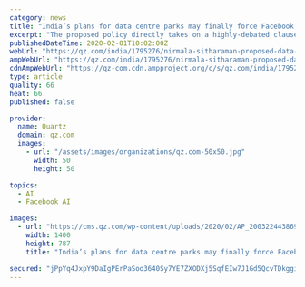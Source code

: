 ```yaml
---
category: news
title: "India’s plans for data centre parks may finally force Facebook and Twitter to localise"
excerpt: "The proposed policy directly takes on a highly-debated clause in India’s personal data protection bill, which suggests that data collected by foreign companies such as Facebook, TikTok ... for tech advancements by setting up a national portal for artificial intelligence (AI) research and development. “We appreciate the government’s ..."
publishedDateTime: 2020-02-01T10:02:00Z
webUrl: "https://qz.com/india/1795276/nirmala-sitharaman-proposed-data-centre-parks-in-union-budget/"
ampWebUrl: "https://qz.com/india/1795276/nirmala-sitharaman-proposed-data-centre-parks-in-union-budget/amp/"
cdnAmpWebUrl: "https://qz-com.cdn.ampproject.org/c/s/qz.com/india/1795276/nirmala-sitharaman-proposed-data-centre-parks-in-union-budget/amp/"
type: article
quality: 66
heat: 66
published: false

provider:
  name: Quartz
  domain: qz.com
  images:
    - url: "/assets/images/organizations/qz.com-50x50.jpg"
      width: 50
      height: 50

topics:
  - AI
  - Facebook AI

images:
  - url: "https://cms.qz.com/wp-content/uploads/2020/02/AP_20032244386981-e1580546856302.jpg?quality=75&strip=all&w=1400"
    width: 1400
    height: 787
    title: "India’s plans for data centre parks may finally force Facebook and Twitter to localise"

secured: "jPpYq4JxpY9DaIgPErPaSoo3640Sy7YE7ZXODXj5SqfEIw7J1Gd5QcvTDkggioDvZzK0RNgyt5sglobduYrtbDcAq7JkeoQ985hfzYBEGNgL4nnuGRdu9dWmTI95jBhLFb4oZ3v2sQFFGz+HIJoDX7n+qmSAzUTl3jlcfaNiojhwD+k8j63/HwHzV9qUktbkcFpwTZUnQyXW5N4FxXjTpD1+LUgmdzXEuw4Gm2eHRLVRAImmB9S0okS85i25ZLx99KWqSJonsC3EjaY0SrfVLZ4GJsGDplabf49x2OU5xa0lF9Fqpdr6hiGb0EElKUFOawTme7zOlWoI4p7T9zhujpKx0M+VOYmL42v7RbdgA/MawhTP4mm4GrGzPF5FhuqZ9+5JyYYM3aUP5X6ihzICZuzNfSFSJViUKkohGdcLcB2Ii1YMIEm65xi2YAbcemCKKtWDC8hYBceXfhd43JySdYM4qAK7TH29iDIBN7CCCS0=;djc0Tn9L47r2ckPXpIkZcQ=="
---
```


